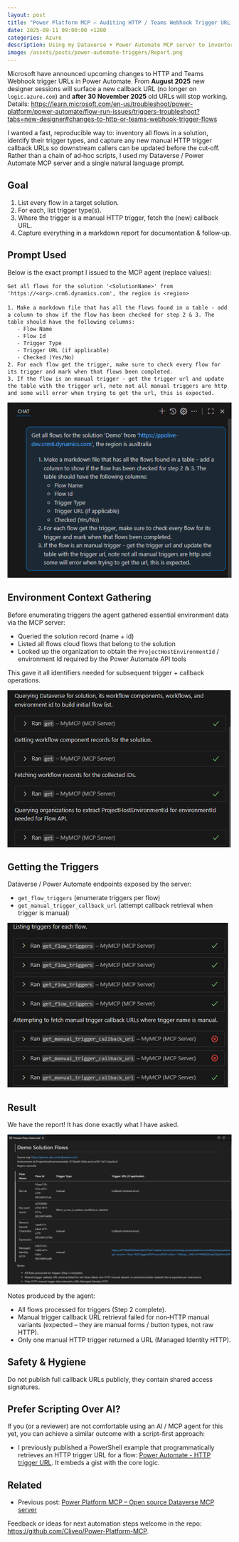 ```yaml
---
layout: post
title: "Power Platform MCP – Auditing HTTP / Teams Webhook Trigger URL Changes"
date: 2025-09-11 09:00:00 +1200
categories: Azure
description: Using my Dataverse + Power Automate MCP server to inventory flows, inspect triggers, and capture new HTTP callback URLs ahead of Microsoft’s 2025 retirement of logic.azure.com trigger endpoints.
image: /assets/posts/power-automate-triggers/Report.png
---
```


Microsoft have announced upcoming changes to HTTP and Teams Webhook trigger URLs in Power Automate. From **August 2025** new designer sessions will surface a new callback URL (no longer on `logic.azure.com`) and **after 30 November 2025** old URLs will stop working. Details: <https://learn.microsoft.com/en-us/troubleshoot/power-platform/power-automate/flow-run-issues/triggers-troubleshoot?tabs=new-designer#changes-to-http-or-teams-webhook-trigger-flows>

I wanted a fast, reproducible way to: inventory all flows in a solution, identify their trigger types, and capture any new manual HTTP trigger callback URLs so downstream callers can be updated before the cut‑off. Rather than a chain of ad‑hoc scripts, I used my Dataverse / Power Automate MCP server and a single natural language prompt.

## Goal

1. List every flow in a target solution.
2. For each, list trigger type(s).
3. Where the trigger is a manual HTTP trigger, fetch the (new) callback URL.
4. Capture everything in a markdown report for documentation & follow‑up.

## Prompt Used

Below is the exact prompt I issued to the MCP agent (replace values):

```
Get all flows for the solution '<SolutionName>' from 'https://<org>.crm6.dynamics.com', the region is <region>

1. Make a markdown file that has all the flows found in a table - add a column to show if the flow has been checked for step 2 & 3. The table should have the following columns:
   - Flow Name
   - Flow Id
   - Trigger Type
   - Trigger URL (if applicable)
   - Checked (Yes/No)
2. For each flow get the trigger, make sure to check every flow for its trigger and mark when that flows been completed.
3. If the flow is an manual trigger - get the trigger url and update the table with the trigger url, note not all manual triggers are http and some will error when trying to get the url, this is expected.
```

![Prompt issued to the MCP agent](/assets/posts/power-automate-triggers/Prompt.png)

## Environment Context Gathering

Before enumerating triggers the agent gathered essential environment data via the MCP server:

- Queried the solution record (name + id)
- Listed all flows cloud flows that belong to the solution
- Looked up the organization to obtain the `ProjectHostEnvironmentId` / environment Id required by the Power Automate API tools

This gave it all identifiers needed for subsequent trigger + callback operations.

![Agent context querying solution and flows](/assets/posts/power-automate-triggers/Context.png)

## Getting the Triggers

Dataverse / Power Automate endpoints exposed by the server:

- `get_flow_triggers` (enumerate triggers per flow)
- `get_manual_trigger_callback_url` (attempt callback retrieval when trigger is manual)

![Triggers listed for each flow](/assets/posts/power-automate-triggers/Triggers.png)

## Result

We have the report! It has done exactly what I have asked. 

![Generated markdown report preview](/assets/posts/power-automate-triggers/Report.png)

Notes produced by the agent:

- All flows processed for triggers (Step 2 complete).
- Manual trigger callback URL retrieval failed for non‑HTTP manual variants (expected – they are manual forms / button types, not raw HTTP).
- Only one manual HTTP trigger returned a URL (Managed Identity HTTP).

## Safety & Hygiene

Do not publish full callback URLs publicly, they contain shared access signatures.

## Prefer Scripting Over AI?

If you (or a reviewer) are not comfortable using an AI / MCP agent for this yet, you can achieve a similar outcome with a script-first approach:

- I previously published a PowerShell example that programmatically retrieves an HTTP trigger URL for a flow: [Power Automate - HTTP trigger URL](/azure/2025/01/21/power-automate-http-url.html). It embeds a gist with the core logic.

## Related

- Previous post: [Power Platform MCP – Open source Dataverse MCP server](/azure/2025/09/10/power-platform-mcp-open-source.html)


Feedback or ideas for next automation steps welcome in the repo: <https://github.com/Cliveo/Power-Platform-MCP>.
